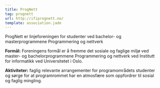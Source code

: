```yaml
---
title: ProgNett
tag: prognett
url: http://ifiprognett.no/
template: association.jade
---
```


ProgNett er linjeforeningen for studenter ved bachelor- og masterprogrammene Programmering og nettverk

**Formål:** Foreningens formål er å fremme det sosiale og faglige miljø ved master- og bachelorprogrammene Programmering og nettverk ved Institutt for informatikk ved Universitetet i Oslo.

**Aktiviteter:** faglig relevante arrangementer for programområdets studenter og sørge for at programrommet har en atmosfære som oppfordrer til sosial og faglig mingling.